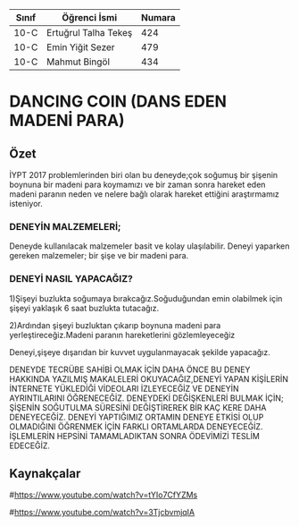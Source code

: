 



Sınıf | Öğrenci İsmi  | Numara
-------|----------------|--------
10-C   | Ertuğrul Talha Tekeş | 424
10-C   | Emin Yiğit Sezer | 479
10-C   | Mahmut Bingöl | 434

# DANCING COIN (DANS EDEN MADENİ PARA)
## Özet
  İYPT 2017 problemlerinden biri olan bu deneyde;çok soğumuş bir şişenin boynuna bir madeni para koymamızı ve bir zaman sonra hareket eden madeni paranın neden ve nelere bağlı olarak hareket ettiğini araştırmamız isteniyor.

### DENEYİN MALZEMELERİ;
   Deneyde kullanılacak malzemeler basit ve kolay ulaşılabilir.
   Deneyi yaparken gereken malzemeler; bir şişe ve bir madeni para.

### DENEYİ NASIL YAPACAĞIZ?
  1)Şişeyi buzlukta soğumaya bırakcağız.Soğuduğundan emin olabilmek için şişeyi yaklaşık 6 saat buzlukta tutacağız.
  
  2)Ardından şişeyi buzluktan çıkarıp boynuna madeni para yerleştireceğiz.Madeni paranın hareketlerini gözlemleyeceğiz
  

Deneyi,şişeye dışarıdan bir kuvvet uygulanmayacak şekilde yapacağız.
 
 DENEYDE TECRÜBE SAHİBİ OLMAK İÇİN DAHA ÖNCE BU DENEY HAKKINDA YAZILMIŞ MAKALELERİ OKUYACAĞIZ,DENEYİ YAPAN KİŞİLERİN İNTERNETE YÜKLEDİĞİ VİDEOLARI İZLEYECEĞİZ VE DENEYİN AYRINTILARINI ÖĞRENECEĞİZ.
DENEYDEKİ DEĞİŞKENLERİ BULMAK İÇİN;
 ŞİŞENİN SOĞUTULMA SÜRESİNİ DEĞİŞTİREREK BİR KAÇ KERE DAHA DENEYECEĞİZ.
 DENEYİ YAPTIĞIMIZ ORTAMIN DENEYE ETKİSİ OLUP OLMADIĞINI ÖĞRENMEK İÇİN FARKLI ORTAMLARDA DENEYECEĞİZ.
 İŞLEMLERİN HEPSİNİ TAMAMLADIKTAN SONRA ÖDEVİMİZİ TESLİM EDECEĞİZ.
## Kaynakçalar  
#https://www.youtube.com/watch?v=tYIo7CfYZMs

#https://www.youtube.com/watch?v=3TjcbvmjqIA
